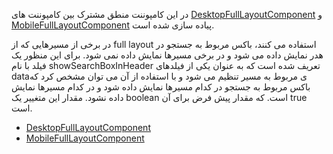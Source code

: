 <div class="dp-doc-container"">

<div class="dp-doc-tags">

<div class="mobile-version"></div>
<div class="desktop-version"></div>
<div class="no-template"></div>

</div>

<div class="dp-doc-body">


در این کامپوننت منطق مشترک بین کامپوننت های
 [DesktopFullLayoutComponent](DesktopFullLayoutComponent.html#readme)
و
 [MobileFullLayoutComponent](MobileFullLayoutComponent.html#readme)
پیاده سازی شده است.

 در برخی از مسیرهایی که از full layout استفاده می کنند، باکس مربوط به جستجو در هدر نمایش داده می شود و در برخی مسیرها نمایش داده نمی شود.
برای این منظور یک فیلد با نام showSearchBoxInHeader تعریف شده است که به عنوان یکی از فیلدهای dataی مربوط به مسیر تنظیم می شود و با استفاده از آن می توان مشخص کرد که باکس مربوط به جستجو در کدام مسیرها نمایش داده شود و در کدام مسیرها نمایش داده نشود. مقدار این متغییر یک boolean است. که مقدار پیش فرض برای آن true است. 


</div>

<div class="dp-doc-links">

<div class="children"></div>

+ [DesktopFullLayoutComponent](DesktopFullLayoutComponent.html#readme)
+ [MobileFullLayoutComponent](MobileFullLayoutComponent.html#readme)


</div>


</div> 


